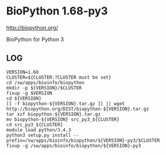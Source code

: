 BioPython 1.68-py3
==================

<http://biopython.org/>

BioPython for Python 3

LOG
---

    VERSION=1.68
    CLUSTER=${CLUSTER:?CLUSTER must be set}
    cd /sw/apps/bioinfo/biopython
    mkdir -p ${VERSION}/$CLUSTER
    fixup -g $VERSION
    cd ${VERSION}
    [[ -f biopython-${VERSION}.tar.gz ]] || wget http://biopython.org/DIST/biopython-${VERSION}.tar.gz
    tar xzf biopython-${VERSION}.tar.gz
    mv biopython-${VERSION} src_py3_${CLUSTER}
    cd src_py3_${CLUSTER}
    module load python/3.4.3
    python3 setup.py install --prefix=/sw/apps/bioinfo/biopython/${VERSION}-py3/$CLUSTER
    fixup -g /sw/apps/bioinfo/biopython/${VERSION}-py3

